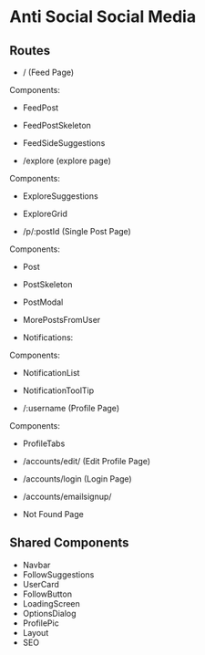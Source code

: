 # Anti Social Social Media

## Routes 

- / (Feed Page)
  
Components: 

- FeedPost 
- FeedPostSkeleton 
- FeedSideSuggestions

- /explore (explore page)

Components: 
 
- ExploreSuggestions
- ExploreGrid

- /p/:postId (Single Post Page)

Components: 
 
- Post 
- PostSkeleton
- PostModal 
- MorePostsFromUser

- Notifications: 

Components: 

- NotificationList 
- NotificationToolTip

- /:username (Profile Page)

Components: 

- ProfileTabs

- /accounts/edit/ (Edit Profile Page)

- /accounts/login (Login Page)

- /accounts/emailsignup/

- Not Found Page

## Shared Components 

- Navbar 
- FollowSuggestions
- UserCard
- FollowButton
- LoadingScreen
- OptionsDialog
- ProfilePic
- Layout
- SEO 